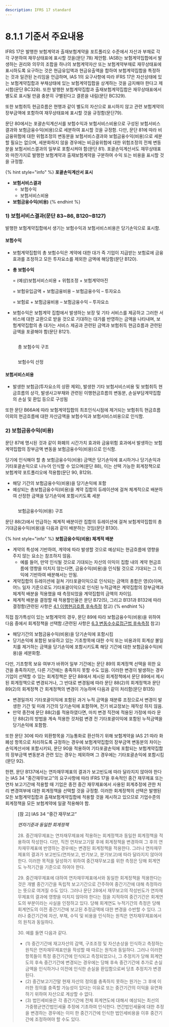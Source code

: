 ```yaml
---
description: IFRS 17 standard
---
```


# 8.1.1 기준서 주요내용

IFRS 17은 발행한 보험계약과 출재보험계약을 포트폴리오 수준에서 자산과 부채로 각각 구분하여 재무상태표에 표시할 것을(문단 78) 제안함. IASB는 보험계약집합에서 발생하는 권리와 의무의 조합을 하나의 보험계약자산 또는 보험계약부채로 재무상태표에 표시하도록 요구하는 것은 현금유입액과 현금유출액을 합하여 보험계약집합을 특정하는 것과 일관된 논리임을 언급하며, IAS 1의 요구사항에 따라 IFRS 17은 자산상태에 있는 보험계약집합과 부채상태에 있는 보험계약집합을 상계하는 것을 금지해야 한다고 제시함(문단 BC328). 또한 발행한 보험계약집합과 출재보험계약집합은 재무상태표에서 별도로 표시될 만큼 충분히 구별된다고 결론을 내림(문단 BC329).  &#x20;

또한 보험취득 현금흐름은 현행과 같이 별도의 자산으로 표시하지 않고 관련 보험계약의 장부금액에 포함하여 재무상태표에 표시할 것을 규정함(문단79).  &#x20;

문단 80에서는 포괄손익계산서를 보험수익과 보험서비스비용으로 구성된 보험서비스결과와 보험금융수익(비용)으로 세분하여 표시할 것을 규정함. 다만, 문단 81에 따라 비금융위험에 대한 위험조정의 변동분을 보험서비스결과와 보험금융수익(비용)으로 세분할 필요는 없으며, 세분화하지 않을 경우에는 비금융위험에 대한 위험조정의 전체 변동분을 보험서비스결과의 일부로 포함시켜야 함(문단 81). 포괄손익계산서도 재무상태표와 마찬가지로 발행한 보험계약과 출재보험계약을 구분하여 수익 또는 비용을 표시할 것을 규정함.&#x20;

{% hint style="info" %}
**포괄손익계산서 표시**&#x20;

* **보험서비스결과**
  * 보험수익
  * 보험서비스비용
* **보험금융수익(비용)**
{% endhint %}

### 1) 보험서비스결과(문단 83\~86, B120\~B127) &#xD;

발행한 보험계약집합에서 생기는 보험수익과 보험서비스비용은 당기손익으로 표시함.&#x20;

#### 보험수익 &#xD;

* 보험계약집합의 총 보험수익은 계약에 대한 대가 즉 기업이 지급받는 보험료에 금융효과를 조정하고 모든 투자요소를 제외한 금액에 해당함(문단 B120).
*   **총 보험수익**

    \= (예상)보험서비스비용 + 위험조정 + 보험계약마진 &#x20;

    \= 보험유입금액 + 보험금융비용 – 보험금융수익 – 투자요소&#x20;

    \= 보험료 + 보험금융비용 – 보험금융수익 – 투자요소&#x20;
* 보험수익은 보험계약 집합에서 발생하는 보장 및 기타 서비스를 제공하고 그러한 서비스에 대한 교환으로 받을 것으로 기대하는 대가를 반영하는 금액을 나타내며, 보험계약집합의 총 대가는 서비스 제공과 관련된 금액과 보험취득 현금흐름과 관련된 금액을 포괄해야 함(문단 B121).&#x20;



<figure><img src="../../.gitbook/assets/그림9-1.png" alt=""><figcaption><p>총 보험수익 구조</p></figcaption></figure>

<figure><img src="../../.gitbook/assets/표9-1.png" alt=""><figcaption><p>보험수익 산정</p></figcaption></figure>

#### 보험서비스비용 &#xD;

* 발생한 보험금(투자요소의 상환 제외), 발생한 기타 보험서비스비용 및 보험취득 현금흐름의 상각, 발생사고부채와 관련된 이행현금흐름의 변동분, 손실부담계약집합의 손실 및 환입 등으로 구성됨&#x20;

또한 문단 B66A에 따라 보험계약집합의 최초인식시점에 제거되는 보험취득 현금흐름 이외의 현금흐름에 대한 자산금액을 보험수익과 보험서비스비용으로 인식함.&#x20;

### 2) 보험금융수익(비용)&#x20;

문단 87에 명시된 것과 같이 화폐의 시간가치 효과와 금융위험 효과에서 발생하는 보험계약집합의 장부금액 변동을 보험금융수익(비용)으로 인식함. &#x20;

당기에 인식해야 할 총 보험금융수익(비용) 금액은 당기손익에 표시하거나 당기손익과 기타포괄손익으로 나누어 인식할 수 있으며(문단 88), 이는 선택 가능한 회계정책으로 보험계약 포트폴리오에 적용함(문단 90, B129).

* 해당 기간의 보험금융수익(비용)을 당기손익에 포함&#x20;
* 예상되는 총보험금융수익(비용)을 계약 집합의 듀레이션에 걸쳐 체계적으로 배분하여 산정한 금액을 당기손익에 포함시키도록 세분

<figure><img src="../../.gitbook/assets/그림9-2.png" alt=""><figcaption><p>보험금융수익(비용) 구조</p></figcaption></figure>

문단 88(2)에서 언급하는 체계적 배분이란 집합의 듀레이션에 걸쳐 보험계약집합의 총 기대금융수익(비용)을 다음과 같이 배분하는 것임(문단 B130).

{% hint style="info" %}
**보험금융수익(비용) 체계적 배분**&#x20;

* 계약의 특성에 기반하여, 계약에 따라 발생할 것으로 예상되는 현금흐름에 영향을 주지 않는 요소는 참조하지 않음.&#x20;
  * 예를 들어, 만약 인식될 것으로 기대되는 자산의 이익이 집합 내의 계약 현금흐름에 영향을 미치지 않는다면, 금융수익(비용)을 인식될 것으로 기대되는 그 이익에 기반하여 배분해서는 안됨. &#x20;
* 계약집합의 듀레이션에 걸쳐 기타포괄이익으로 인식되는 금액의 총합은 영(0)이며, 어느 일자 기준으로도 기타포괄이익으로 인식된 누적금액은 계약집합의 장부금액과 체계적 배분을 적용했을 때 측정되었을 계약집합의 금액의 차이임.&#x20;
* 체계적 배분을 결정할 때 적용할인율은 문단 B72(5), 그리고 B131과 B132에 따라 결정함(관련된 사항은 [4.1 이행현금흐름 후속측정](../../4./4.1/) 참고)
{% endhint %}

직접 참가특성이 있는 보험계약의 경우, 문단 89에 따라 보험금융수익(비용)을 위하여 다음 중에서 회계정책을 선택함.(관련된 사항은 [6.3 변동수수료접근법 후속측정](../../6./6.3/) 참고) &#x20;

* 해당기간의 보험금융수익(비용)을 당기손익에 포함시킴&#x20;
* 당기손익에 포함된 보유하고 있는 기초항목에 대한 수익 또는 비용과의 회계상 불일치를 제거하는 금액을 당기손익에 포함시키도록 해당 기간에 대한 보험금융수익(비용)을 세분화함.&#x20;

다만, 기초항목 보유 여부가 바뀌어 일부 기간에는 문단 89의 회계정책 선택을 위한 요건을 충족하지만, 다른 기간에는 충족하지 못할 수도 있음. 이러한 변경이 발생하는 경우 기업이 선택할 수 있는 회계정책은 문단 88에서 제시된 회계정책에서 문단 89에서 제시된 회계정책으로 변경되거나, 그 반대로 변경됨에 따라 문단 88(2)의 회계정책과 문단 89(2)의 회계정책 간 회계정책의 변경이 가능하며 다음과 같이 처리함(문단 B135)

* 변경일까지 기타포괄이익에 포함된 과거 누적 금액을 재분류 조정으로서 변경이 발생한 기간 및 미래 기간의 당기손익에 포함하며, 전기 비교정보는 재작성 하지 않음.&#x20;
* 만약 종전에 문단 88(2)를 적용하였다면, 마치 변경 직전에 적용된 가정에 따라 문단 88(2)의 방법을 계속 적용한 것처럼 변경 전 기타포괄이익에 포함된 누적금액을 당기손익에 포함함. &#x20;

또한 문단 30에 따라 외환항목을 기능통화로 환산하기 위해 보험계약을 IAS 21 따라 화폐성 항목으로 처리하도록 규정하는 경우에 보험계약집합의 장부금액 변동분의 차이는 손익계산서에 포함시키되, 문단 90을 적용하여 기타포괄손익에 포함되는 보험계약집합의 장부금액 변동분과 관련 있는 경우는 제외하며 그 경우에는 기타포괄손익에 포함시킴(문단 92). &#x20;

한편, 문단 B137에서는 연차재무제표의 결과가 보고빈도에 따라 달라지지 않아야 한다는  IAS 34 "중간재무보고"의 요구사항에 따라 IFRS 17을 후속적인 중간 재무제표 또는 연차 보고기간에 적용할 때 기업은 종전 중간 재무제표에서 사용된 회계추정에 관한 처리 변경여부에 대한 회계정책을 선택할 것을 규정함. 이러한 회계정책의 선택은 발행된 모든 보험계약집합과 출재보험계약집합에 적용할 것을 제시하고 있으므로 기업수준의 회계정책을 모든 보험계약에 일괄 적용해야 함. &#x20;

> **\[참 고] IAS 34 “중간 재무보고”** &#x20;
>
> _**연차기준과 동일한 회계정책**_
>
> 28\. 중간재무제표는 연차재무제표에 적용하는 회계정책과 동일한 회계정책을 적용하여 작성한다. 다만, 직전 연차보고기말 후에 회계정책을 변경하여 그 후의 연차재무제표에 반영하는 경우에는 변경된 회계정책을 적용한다. 그러나 연차재무제표의 결과가 보고빈도(연차보고, 반기보고, 분기보고)에 따라 달라지지 않아야 한다. 이러한 목적을 달성하기 위하여 중간재무보고를 위한 측정은 당해 회계연도 누적기간을 기준으로 하여야 한다. &#x20;
>
> 29\. 중간재무제표에 대하여 연차재무제표에서와 동일한 회계정책을 적용한다는 것은 개별 중간기간을 독립적 보고기간으로 간주하여 중간기간에 대해 측정하라는 뜻으로 여겨질 수도 있다. 그러나 문단 28에서 재무보고의 작성빈도가 연차재무제표의 결과에 영향을 미치지 않아야 한다는 점을 지적하여 중간기간은 회계연도의 부분이라는 사실을 인정하고 있다. 당해 회계연도 누적기간의 측정은 당해 회계연도의 이전 중간기간에 보고된 추정금액에 대한 변경을 수반할 수 있다. 그러나 중간기간에 자산, 부채, 수익 및 비용을 인식하는 원칙은 연차재무제표에서의 원칙과 동일하다.&#x20;
>
> 30\. 예를 들면 다음과 같다.
>
> * (1) 중간기간에 재고자산의 감액, 구조조정 및 자산손상을 인식하고 측정하는 원칙은 연차재무제표만을 작성할 때 따르는 원칙과 동일하다. 그러나 이러한 항목들이 특정 중간기간에 인식되고 측정되었으나, 그 추정치가 당해 회계연도의 후속 중간기간에 변경되는 경우에는 당해 후속 중간기간에 추가로 손실금액을 인식하거나 이전에 인식한 손실을 환입함으로써 당초 추정치가 변경된다.&#x20;
> * (2) 중간보고기간말 현재 자산의 정의를 충족하지 못하는 원가는 그 후에 이러한 정의를 충족할 가능성이 있다는 이유로 또는 중간기간의 이익을 유연화하기 위하여 자산으로 계상할 수 없다.
> * (3) 법인세비용은 각 중간기간에 전체 회계연도에 대해서 예상되는 최선의 가중평균연간법인세율 추정에 기초하여 인식한다. 연간법인세율에 대한 추정을 변경하는 경우에는 이미 한 중간기간에 인식한 법인세비용을 이후 중간기간에 조정하여야 할 수도 있다.&#x20;

